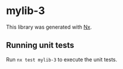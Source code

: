 # mylib-3

This library was generated with [Nx](https://nx.dev).

## Running unit tests

Run `nx test mylib-3` to execute the unit tests.

